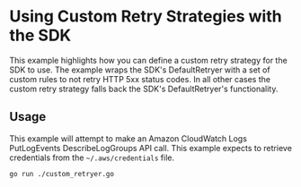 # Using Custom Retry Strategies with the SDK

This example highlights how you can define a custom retry strategy for the SDK to use. The example wraps the SDK's DefaultRetryer with a set of custom rules to not retry HTTP 5xx status codes. In all other cases the custom retry strategy falls back the SDK's DefaultRetryer's functionality.

## Usage

This example will attempt to make an Amazon CloudWatch Logs PutLogEvents DescribeLogGroups API call. This example expects to retrieve credentials from the `~/.aws/credentials` file.

```sh
go run ./custom_retryer.go
```
